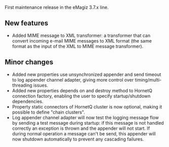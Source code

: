 First maintenance release in the eMagiz 3.7.x line.
## New features
- Added MIME message to XML transformer: a transformer that can convert incoming e-mail MIME messages to XML format (the same format as the input of the XML to MIME message transformer).
## Minor changes
- Added new properties use unsynchronized appender and send timeout to log appender channel adapter, giving more control over timing/multi-threading issues.
- Added new properties depends on and destroy method to HornetQ connection factory, enabling the user to specify startup/shutdown dependencies.
- Property static connectors of HornetQ cluster is now optional, making it possible to define "chain clusters".
- Log appender channel adapter will now test the logging message flow by sending a test message during startup: if this message is not handled correctly an exception is thrown and the appender will not start. If during normal operation a message can't be send, this appender will now shutdown automatically to prevent any cascading failures.

